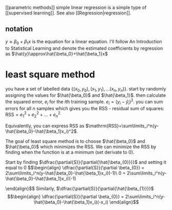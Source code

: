[[parametric methods]]
simple linear regression is a simple type of [[supervised learning]]. See also [[Regression|regression]].

## notation
$y \approx \beta_{0}+\beta_{1}x$  is the equation for a linear equation. I'll follow An Introduction to Statistical Learning and denote the estimated coefficients by regression as $\hat{y}\approx\hat{\beta_0}+\hat{\beta_1}x$
# least square method
you have a set of labelled data $\{(x_{0},y_0),(x_1,y_1),...(x_n,y_n)\}$. start by randomly assigning the values for $\hat{\beta_0}$ and $\hat{\beta_1}$. 
then calculate the squared error, $e_i$ for the $i$th training sample. $e_{i}= (y_i-\hat{y}_i)^2$. you can sum errors for all $n$ samples which gives you the RSS - residual sum of squares: $\mathrm{RSS} = e_1^2+e_2^2+...+e_n^2$

Equivalently, you can express RSS as $\mathrm{RSS}=\sum\limits_i^n(y-\hat{\beta_0}-\hat{\beta_1}x_i)^2$.

The goal of least square method is to choose $\hat{\beta_0}$ and $\hat{\beta_0}$ which minimizes the RSS. We can minimize the RSS by finding when the function is at a minimum (set derivate to 0).

Start by finding $\dfrac{\partial{S}}{\partial{\hat{\beta_{0}}}}$ and setting it equal to 0
$$\begin{align}
\dfrac{\partial{S}}{\partial \beta_{0}} = 2\sum\limits_i^n(y-\hat{\beta_0}-\hat{\beta_1}x_i)(-1)\\
0 = 2\sum\limits_i^n(y-\hat{\beta_0}-\hat{\beta_1}x_i)(-1)

\end{align}$$
Similarly, $\dfrac{\partial{S}}{\partial{\hat{\beta_{1}}}}$
$$\begin{align}
\dfrac{\partial{S}}{\partial \beta_{0}} = 2\sum\limits_i^n(y-\hat{\beta_0}-\hat{\beta_1}x_i)(-x_i)
\end{align}$$

